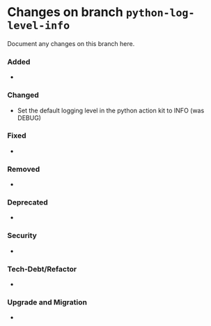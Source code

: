 # Changes on branch `python-log-level-info`
Document any changes on this branch here.
### Added
- 

### Changed
- Set the default logging level in the python action kit to INFO (was DEBUG)

### Fixed
- 

### Removed
- 

### Deprecated
- 

### Security
- 

### Tech-Debt/Refactor
- 

### Upgrade and Migration
- 

